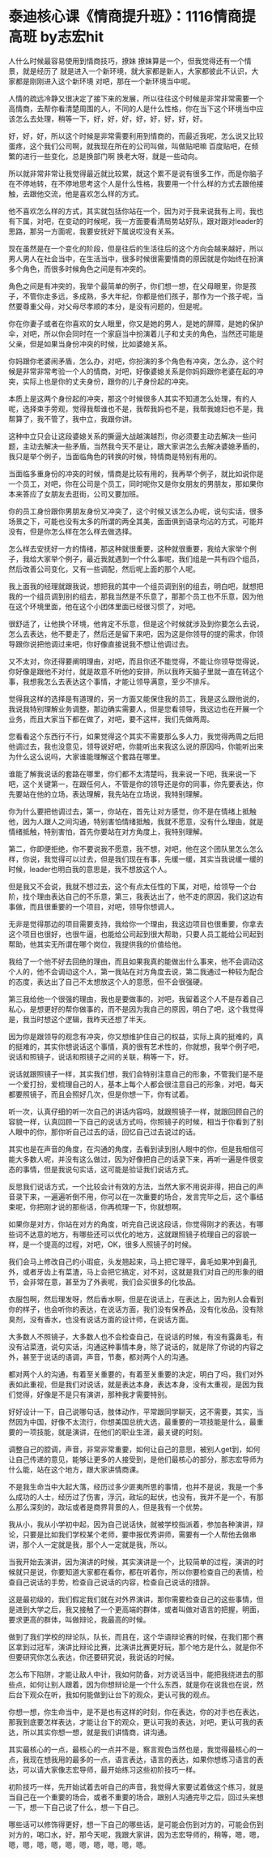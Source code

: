 # 泰迪核心课《情商提升班》：1116情商提高班 by志宏hit

人什么时候最容易使用到情商技巧，撩妹 撩妹算是一个，但我觉得还有一个情景，就是经历了 就是进入一个新环境，就大家都是新人，大家都彼此不认识，大家都是刚刚进入这个新环境 对吧，那在一个新环境当中呢。

人情的疏远冷静又很决定了接下来的发展，所以往往这个时候是非常非常需要一个高情商，去帮你看清楚周围的人，不同的人是什么性格，你在当下这个环境当中应该怎么去处理，稍等一下，好，好，好，好，好，好，好，好。

好，好，好，所以这个时候是非常需要利用到情商的，而最近我呢，怎么说又比较蛋疼，这个我们公司啊，就我现在所在的公司叫做，叫做贴吧嘛 百度贴吧，在频繁的进行一些变化，总是换部门啊 换老大呀，就是一些动向。

所以就非常非常让我觉得最近就比较累，就这个累不是说有很多工作，而是你脑子在不停地转，在不停地思考这个人是什么性格，我要用一个什么样的方式去跟他接触，去跟他交流，他是喜欢怎么样的方式。

他不喜欢怎么样的方式，其实就包括你站在一个，因为对于我来说我有上司，我也有下属，对吧，在变动的时候呢，我一方面要看清局势站好队，跟对跟对leader的思路，那另一方面呢，我要安抚好下属说哎没有关系。

现在虽然是在一个变化的阶段，但是往后的生活往后的这个方向会越来越好，所以男人男人在社会当中，在生活当中，很多时候很需要情商的原因就是你始终在扮演多个角色，而很多时候角色之间是有冲突的。

角色之间是有冲突的，我举个最简单的例子，你们想一想，在父母眼里，你是孩子，不管你走多远，多成熟，多大年纪，你都是他们孩子，那作为一个孩子呢，当然要尊重父母，对父母尽孝顺的本分，是没有问题的，但是呢。

你在你妻子或者在你喜欢的女人眼里，你又是她的男人，是她的屏障，是她的保护伞，对吧，所以你会同时在一个家庭当中扮演着儿子和丈夫的角色，当然还可能是父亲，但是如果当身份冲突的时候，比如婆媳关系。

你妈跟你老婆闹矛盾，怎么办，对吧，你扮演的多个角色有冲突，怎么办，这个时候是非常非常考验一个人的情商，对吧，好像婆媳关系是你妈妈跟你老婆在起的冲突，实际上也是你的丈夫身份，跟你的儿子身份起的冲突。

本质上是这两个身份起的冲突，那这个时候很多人其实不知道怎么处理，有的人呢，选择束手旁观，觉得我帮谁也不是，我帮我妈也不是，我帮我媳妇也不是，我帮算了，我不管了，我中立，我跟你讲。

这种中立只会让这段婆媳关系的撕逼大战越演越烈，你必须要主动去解决一些问题，主动去解决一些矛盾，当然我今天不是让，跟大家讲怎么去解决婆媳矛盾的，我只是举个例子，当面临角色的转换的时候，特情商是特别有用的。

当面临多重身份的冲突的时候，情商是比较有用的，我再举个例子，就比如说你是一个员工，对吧，你在公司是个员工，同时呢你又是你女朋友的男朋友，那如果你本来答应了女朋友去逛街，公司又要加班。

你的员工身份跟你男朋友身份又冲突了，这个时候又该怎么办呢，说句实话，很多场景之下，可能也没有太多的所谓的两全其美，面面俱到语录均沾的方式，可能并没有，但是你怎么样在怎么样去做选择。

怎么样去安抚好一方的情绪，那这种就很重要，这种就很重要，我给大家举个例子，我给大家举个例子，最近我就遇到一个什么事呢，我们组是一共有四个组员，然后改善公司变化，又有一些调配，然后呢上面的那个人呢。

我上面我的经理就跟我说，想把我的其中一个组员调到别的组去，明白吧，就想把我的一个组员调到别的组去，那我当然是不乐意了，那那个员工也不乐意，因为他在这个环境里面，他在这个小团体里面已经很习惯了，对吧。

很舒适了，让他换个环境，他肯定不乐意，但是这个时候就涉及到你要怎么去说，怎么去表达，他不要走了，然后还是留下来吧，因为这是你领导的提的需求，你领导跟你说把他调过来吧，你好像直接说我不想让他调过去。

又不太对，你还得要阐明理由，对吧，而且你还不能觉得，不能让你领导觉得说，你好像是跟他不对付，就是故意不听他的安排，所以我昨天脑子里就一直在转这个事，我想我怎么去表达这个事情，才能让领导满意，至少不排斥。

觉得我这样的选择是有道理的，另一方面又能保住我的员工，我是这么跟他说的，我说我特别理解业务调整，那边确实需要人，但是您看领导，我这边也在开展一个业务，而且大家当下都在做了，对吧，要不这样，我们先做两周。

您看看这个东西行不行，如果觉得这个其实不需要那么多人力，我觉得两周之后把他调过去，我也没意见，领导说好吧，你能听出来我这么说的原因吗，你能听出来为什么这么说吗，大家谁能理解这个套路在哪里。

谁能了解我说话的套路在哪里，你们都不太清楚吗，我来说一下吧，我来说一下吧，这个关键第一，在跟任何人，不管是你的领导还是你的同事，你先要表达，你先要站在他的立场，表达理解，我先站在立场说，我特别理解。

你为什么要把他调过去，第一，你站在，首先让对方感觉，你不是在情绪上抵触他，因为人跟人之间沟通，特别害怕情绪抵触，我就不愿意，没有什么理由，就是情绪抵触，特别害怕，首先你要站在对方角度上，我特别理解。

第二，你即便拒绝，你不要说我不愿意，我不想，对吧，他在这个团队里怎么怎么样，你说，我觉得可以过去，但是我们现在有事，先缓一缓，其实当我说缓一缓的时候，leader也明白我的意思是，我不想放这个人。

但是我又不会说，我就不想过去，这个有点太任性的下属，对吧，给领导一个台阶，找个理由表达自己的不乐意，第三，我表达出了，他不走的原因，我们这边有事做，而且很重要的一个项目，对吧，领导你想调人。

无非是觉得那边的项目需要支持，我给你一个理由，我这边项目也很重要，你拿去这个项目也很好，也很牛逼，也能给公司起到很大帮助，只要人员工能给公司起到帮助，他其实无所谓在哪个岗位，我提供我的价值给他。

我给了一个他不好去回绝的理由，而且如果我真的能做出什么事来，他不会调动这个人的，他不会调动这个人，第一我站在对方角度去说，第二我通过一种较为配合的态度，表达出了自己不太想放这个人的意愿，但不会很强硬。

第三我给他一个很强的理由，我也是要做事的，对吧，我留着这个人不是存着自己私心，是想更好的帮你做事的，而不是因为我自己的原因，明白了吧，这个我觉得是，我当时想这个逻辑，我昨天还想了半天。

因为你是跟领导的观念有冲突，你又想维护住自己的权益，实际上真的挺难的，真的挺难的，其实你想说话这个事情，真的很有艺术性的，你就想，我举个例子吧，说话和照镜子，说话和照镜子之间的关联，稍等一下，好。

说话就跟照镜子一样，其实我们想，我们会特别注意自己的形象，不管我们是不是一个爱打扮，爱梳理自己的人，基本上每个人都会很注意自己的形象，对吧，每天都要照镜子，而且会照好几次，但是你想一下，你有试着。

听一次，认真仔细的听一次自己的讲话内容吗，就跟照镜子一样，就跟回顾自己的容貌一样，认真回顾一下自己的说话方式吗，你照镜子的时候，相当于你看到了别人眼中的你，那你听自己过去的话，回忆自己过去说过的话。

其实也是在声音的角度，在沟通的角度，去看到读到别人眼中的你，但是我相信可能大多数人呢，并没有这么做过，因为好像把自己的话录下来，再听一遍是件很变态的事情，但是我说句实话，这可能是验证我们说话方式。

反思我们说话方式，一个比较会计有效的方法，当然大家不用说非得，把自己的声音录下来，一遍遍听倒不用，你可以在一次重要的场合，发言完毕之后，这个事结束呢，你把刚才说的那些话，你再梳理一下，你就想啊。

如果你是对方，你站在对方的角度，听完自己说这段话，你觉得刚才的表达，有哪些词不达意的地方，有哪些还可以优化的地方，这就跟照镜子梳理自己的容貌一样，是一个提高的过程，对吧，OK，很多人照镜子的时候。

我们会马上修改自己的小瑕疵，头发翘起来，马上把它理平，鼻毛如果冲到鼻孔外，或者牙齿上有菜渣，马上会把它搞定，对不对，这就是我们对自己的形象的细节，会非常在意，甚至为了外表呢，我们会买很多的化妆品。

衣服包啊，然后理发呀，然后香水啊，但是在说话上，在表达上，因为别人会看到你的样子，也会听你的表达，在说话方面，我们没有保养品，没有化妆品，没有除臭剂，没有香水，也没有说话方面的设计师，在说话方面。

大多数人不照镜子，大多数人也不会检查自己，在说话的时候，有没有露鼻毛，有没有沾菜渣，说句实话，沟通这种事情本身，除了说话的，就是除了你说的内容之外，甚至于说话的语调，声音，节奏，都对两个人的沟通。

都对两个人的沟通，有着至关重要的，有着至关重要的决定，明白了吗，我们对外表如此重视，但是我们对说话，就是表达本身，表达本身，没有太重视，是因为我们觉得，好像是不是只有演讲，那种我才需要特别。

好好设计一下，自己说哪句话，肢体动作，平常跟同学聊天，这不需要，其实，当然因为中国，好像不太流行，你想美国总统大选，最重要的一项技能是什么，最重要的一项技能，就是演讲，在他们的职业生涯，最关键的时刻。

调整自己的腔调，声音，非常非常重要，如何让自己的意思，被别人get到，如何让自己传递的意见，能够让更多的人接受到，是他们最核心的部分，那志宏导师为什么能，站在这个地方，跟大家讲情商课。

不是我生命当中大起大落，经历过多少匪夷所思的事情，也并不是说，我是一个多么成功的人士，经历过了伤害，浮沉，政坛的起伏，也没有，我并不是一个，有那么那么深刻的，政坛或者是商界背景的人，但是我有一个优势。

我从小，我从小学初中起，因为自己说话快，就被学校指派着，参加各种演讲，辩论，只要是比如我们学校某个老师，要申报优秀讲师，需要有一个人帮他去做串讲，那个人一定就是我，那个人一定就是我，所以。

当我开始去演讲，因为演讲的时候，其实演讲是一个，比较简单的过程，演讲的时候就只是说，你要知道大家都在看你，都在听着你，所以你要检查自己的表情，检查自己说话的手势，检查自己说话的内容，检查自己说话的措辞。

这是最初级的，我们假定我们就在对外界演讲，那你需要检查自己的这些事情，但是进到大学之后，我又接触了一个更高端的群体，或者叫做对语言的把握，明面，要求更高的群体，叫做辩论，我最高的时候。

做到了我们学校的辩论队，队长，而且在，这个华语辩论赛的时候，在我们那个赛区拿到过冠军，演讲比辩论比赛，比演讲比赛更好玩，那个地方是什么，就是你不但要研究你怎么表达，你还要研究说，我说话的时候。

怎么布下陷阱，才能让敌人中计，我如何防备，对方说话当中，能把我绕进去的那些点，如何让别人跟着，因为你想辩论是一个什么东西，就是你在说我也在说，然后台下观众在听，我如何能做到让台下的观众，更认可我的观点。

你想一想，你生命当中，是不是也有这样的时刻，你在表达，你的对手也在表达，那我到底要怎样表达，才能让台下的观众，更认可我的表达，对吧，更认可我的表达，所以其实你想一想，就是我们讲情商，讲沟通。

其实最核心的一点，最核心的一点并不是，察言观色当然也是，我觉得最核心的一点，我现在想我用的最多的一点，语言表达，语言的表达，如果你想练习语言的表达，可以请大家像志宏导师，最开始练习这些初阶技巧一样。

初阶技巧一样，先开始试着去听自己的声音，我觉得大家要试着做这个练习，就是当自己在一个重要的场合，或者不重要的场合，跟别人沟通完毕之后，回过头来想一下，想一下自己说了什么，想一下自己。

哪些话可以修饰得更好，想一下自己的哪些话，是可能会伤到对方的，可能会伤到对方的，喝口水，好，那今天呢，我跟大家讲，因为志宏导师的，稍等，嗯，嗯，嗯，嗯，嗯，嗯，嗯，嗯，嗯，嗯，嗯，嗯。

